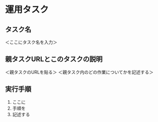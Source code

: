 # 運用タスク

## タスク名

＜ここにタスク名を入力＞

## 親タスクURLとこのタスクの説明

＜親タスクのURLを貼る＞
＜親タスク内のどの作業についてかを記述する＞

## 実行手順

1. ここに
2. 手順を
3. 記述する

